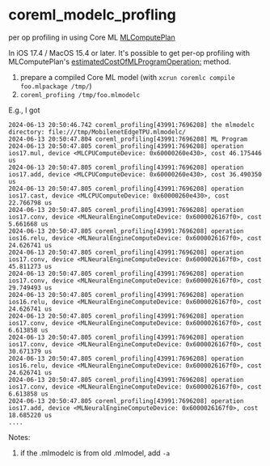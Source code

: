 # coreml_modelc_profling
per op profiling in using Core ML [MLComputePlan](https://developer.apple.com/documentation/coreml/mlcomputeplan-85vdw?language=objc)

In iOS 17.4 / MacOS 15.4 or later. It's possible to get per-op profiling with MLComputePlan's [estimatedCostOfMLProgramOperation:](https://developer.apple.com/documentation/coreml/mlcomputeplan-85vdw/estimatedcostofmlprogramoperation:?language=objc) method.

1. prepare a compiled Core ML model (with `xcrun coremlc compile foo.mlpackage /tmp/`)
2. `coreml_profiing /tmp/foo.mlmodelc`

E.g., I got 
```
2024-06-13 20:50:46.742 coreml_profiling[43991:7696208] the mlmodelc directory: file:///tmp/MobilenetEdgeTPU.mlmodelc/ 
2024-06-13 20:50:47.804 coreml_profiling[43991:7696208] ML Program 
2024-06-13 20:50:47.805 coreml_profiling[43991:7696208] operation ios17.mul, device <MLCPUComputeDevice: 0x60000260e430>, cost 46.175446 us
2024-06-13 20:50:47.805 coreml_profiling[43991:7696208] operation ios17.add, device <MLCPUComputeDevice: 0x60000260e430>, cost 36.490350 us
2024-06-13 20:50:47.805 coreml_profiling[43991:7696208] operation ios17.cast, device <MLCPUComputeDevice: 0x60000260e430>, cost 22.766798 us
2024-06-13 20:50:47.805 coreml_profiling[43991:7696208] operation ios17.conv, device <MLNeuralEngineComputeDevice: 0x6000026167f0>, cost 5.661668 us
2024-06-13 20:50:47.805 coreml_profiling[43991:7696208] operation ios16.relu, device <MLNeuralEngineComputeDevice: 0x6000026167f0>, cost 24.626741 us
2024-06-13 20:50:47.805 coreml_profiling[43991:7696208] operation ios17.conv, device <MLNeuralEngineComputeDevice: 0x6000026167f0>, cost 45.811273 us
2024-06-13 20:50:47.805 coreml_profiling[43991:7696208] operation ios17.conv, device <MLNeuralEngineComputeDevice: 0x6000026167f0>, cost 29.749493 us
2024-06-13 20:50:47.805 coreml_profiling[43991:7696208] operation ios16.relu, device <MLNeuralEngineComputeDevice: 0x6000026167f0>, cost 24.626741 us
2024-06-13 20:50:47.805 coreml_profiling[43991:7696208] operation ios17.conv, device <MLNeuralEngineComputeDevice: 0x6000026167f0>, cost 6.613858 us
2024-06-13 20:50:47.805 coreml_profiling[43991:7696208] operation ios17.conv, device <MLNeuralEngineComputeDevice: 0x6000026167f0>, cost 30.671379 us
2024-06-13 20:50:47.805 coreml_profiling[43991:7696208] operation ios16.relu, device <MLNeuralEngineComputeDevice: 0x6000026167f0>, cost 24.626741 us
2024-06-13 20:50:47.805 coreml_profiling[43991:7696208] operation ios17.conv, device <MLNeuralEngineComputeDevice: 0x6000026167f0>, cost 6.613858 us
2024-06-13 20:50:47.805 coreml_profiling[43991:7696208] operation ios17.add, device <MLNeuralEngineComputeDevice: 0x6000026167f0>, cost 18.685220 us
....
```

Notes:
1. if the .mlmodelc is from old .mlmodel, add `-a` 
